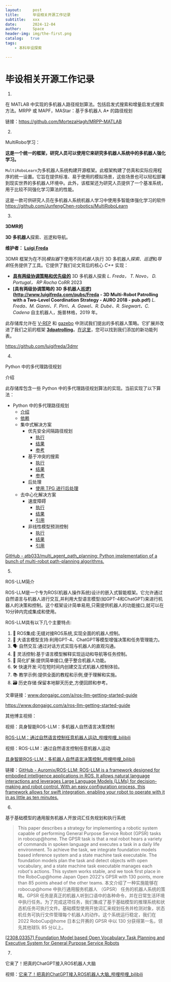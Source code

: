 ```yaml
---
layout:     post
title:      毕设相关开源工作记录
subtitle:   xxx
date:       2024-12-04
author:     Space
header-img: img/the-first.png
catalog:   true
tags:
    - 本科毕设探索

---
```






# 毕设相关开源工作记录

1.

在 MATLAB 中实现的多机器人路径规划算法。包括启发式搜索和增量启发式搜索方法。MRPP 或 MAPF，MAStar：基于多机器人 A* 的路径规划

链接：https://github.com/MortezaHagh/MRPP-MATLAB



2.

MultiRobo学习：

**这是一个统一的框架，研究人员可以使用它来研究多机器人系统中的多机器人强化学习。**

`MultiRoboLearn`为多机器人系统构建开源框架。此框架构建了仿真和实际应用程序的统一设置。它旨在提供标准、易于使用的模拟场景，这些场景也可以轻松部署到现实世界的多机器人环境中。此外，该框架还为研究人员提供了一个基准系统，用于比较不同强化学习算法的性能。

这是一款可供研究人员在多机器人系统机器人学习中使用多智能体强化学习的软件
https://github.com/JunfengChen-robotics/MultiRoboLearn





3.

**3DMR的**

**3D 多机器人**探索、巡逻和导航。

**维护者： [Luigi Freda](https://www.luigifreda.com/)**

3DMR 框架为在不同*模拟器*下使用不同*机器人*执行 3D 多机器人*探索*、*巡逻*和*导航*任务提供了工具。它提供了我们论文背后的核心 *C++* 实现：

- **[具有两级协调策略和优先级的](https://arxiv.org/pdf/2307.02417.pdf)**
  3D 多机器人探索 *L. Freda， T. Novo， D. Portugal， RP Rocha*
  CoRR 2023
- **[具有两级协调策略的 3D 多机器人巡逻](http://www.luigifreda.com/pubs/Freda - 3D Multi-Robot Patrolling with a Two-Level Coordination Strategy - AURO 2018 - pub.pdf)** *L. Freda、M. Gianni、F. Pirri、A. Gawel、R. Dubé、R. Siegwart、C. Cadena*
  自主机器人，施普林格，2019 年。

此存储库允许在 [V-REP](http://www.coppeliarobotics.com/) 和 [gazebo](https://gazebosim.org/home) 中测试我们提出的多机器人策略。它扩展并改进了我们之前的框架 **[3dpatrolling](https://github.com/luigifreda/3dpatrolling)**。[在这里](https://github.com/luigifreda/3dmr/blob/main/new_features.md)，您可以找到我们添加的新功能列表。

https://github.com/luigifreda/3dmr





4.

Python 中的多代理路径规划

介绍

此存储库包含一些 Python 中的多代理路径规划算法的实现。当前实现了以下算法：

- Python 中的多代理路径规划
  - [介绍](https://github.com/atb033/multi_agent_path_planning#introduction)
  - [依赖](https://github.com/atb033/multi_agent_path_planning#dependencies)
  - 集中式解决方案
    - 优先安全间隔路径规划
      - [执行](https://github.com/atb033/multi_agent_path_planning#execution)
      - [结果](https://github.com/atb033/multi_agent_path_planning#results)
      - [参考](https://github.com/atb033/multi_agent_path_planning#reference)
    - 基于冲突的搜索
      - [执行](https://github.com/atb033/multi_agent_path_planning#execution-1)
      - [结果](https://github.com/atb033/multi_agent_path_planning#results-1)
      - [参考](https://github.com/atb033/multi_agent_path_planning#reference-1)
    - 后处理
      - [使用 TPG 进行后处理](https://github.com/atb033/multi_agent_path_planning#post-processing-with-tpg)
  - 去中心化解决方案
    - 速度障碍
      - [执行](https://github.com/atb033/multi_agent_path_planning#execution-2)
      - [结果](https://github.com/atb033/multi_agent_path_planning#results-2)
      - [引用](https://github.com/atb033/multi_agent_path_planning#references)
    - 非线性模型预测控制
      - [执行](https://github.com/atb033/multi_agent_path_planning#execution-3)
      - [结果](https://github.com/atb033/multi_agent_path_planning#results-3)
      - [引用](https://github.com/atb033/multi_agent_path_planning#references-1)

[GitHub - atb033/multi_agent_path_planning: Python implementation of a bunch of multi-robot path-planning algorithms.](https://github.com/atb033/multi_agent_path_planning)



5.

ROS-LLM简介

ROS-LLM是一个专为ROS(机器人操作系统)设计的嵌入式智能框架。它允许通过自然语言与机器人进行交互,并利用大型语言模型(如GPT-4和ChatGPT)来进行机器人的决策和控制。这个框架设计简单易用,只需提供机器人的功能接口,就可以在10分钟内完成集成和使用。

ROS-LLM具有以下几个主要特点:

1. 🤖 ROS集成:无缝对接ROS系统,实现全面的机器人控制。
2. 🧠 大语言模型支持:利用GPT-4、ChatGPT等模型增强决策和任务管理能力。
3. 🗣️ 自然交互:通过对话方式实现与机器人的直观沟通。
4. 🔄 灵活控制:基于语言模型解释实现运动和导航等任务控制。
5. 🔌 简化扩展:提供简单接口,便于整合机器人功能。
6. 🛠️ 快速开发:可在短时间内创建交互式机器人控制体验。
7. 📚 教学示例:提供全面的教程和示例,便于理解和实施。
8. 🗃️ 历史存储:保留本地聊天历史,方便回顾和参考。

文章链接：www.dongaigc.com/a/ros-llm-getting-started-guide

https://www.dongaigc.com/a/ros-llm-getting-started-guide

其他博主视频：

视频：具身智能ROS-LLM：多机器人自然语言决策控制

[ROS-LLM：通过自然语言控制任意机器人运动_哔哩哔哩_bilibili](https://www.bilibili.com/video/BV1Aa4y1F7MP/?buvid=XX6B76C6E4CAA5100B0E906B8BC7F0C9C3B67&from_spmid=united.player-video-detail.relatedvideo.0&is_story_h5=false&mid=awCs4gO%2F1sleqxpA7Jj0sQ%3D%3D&plat_id=114&share_from=ugc&share_medium=android&share_plat=android&share_session_id=9443e03f-5381-43b6-9ddd-c2f66821ca60&share_source=WEIXIN&share_tag=s_i&spmid=united.player-video-detail.0.0&timestamp=1729882208&unique_k=FjZEDKh&up_id=19161297&vd_source=e03b252a2c1fefc80e6f48a6f52e2a4d)

视频：ROS-LLM：通过自然语言控制任意机器人运动

[具身智能ROS-LLM：多机器人自然语言决策控制_哔哩哔哩_bilibili](https://www.bilibili.com/video/BV13P411v7w6/?buvid=XX6B76C6E4CAA5100B0E906B8BC7F0C9C3B67&from_spmid=main.space-contribution.0.0&is_story_h5=false&mid=awCs4gO%2F1sleqxpA7Jj0sQ%3D%3D&plat_id=114&share_from=ugc&share_medium=android&share_plat=android&share_session_id=77277f13-0b4d-409c-b5aa-b19a4fe2c5a2&share_source=WEIXIN&share_tag=s_i&spmid=united.player-video-detail.0.0&timestamp=1729882278&unique_k=h2nwSSg&up_id=19161297&vd_source=e03b252a2c1fefc80e6f48a6f52e2a4d)

链接：[GitHub - Auromix/ROS-LLM: ROS-LLM is a framework designed for embodied intelligence applications in ROS. It allows natural language interactions and leverages Large Language Models (LLMs) for decision-making and robot control. With an easy configuration process, this framework allows for swift integration, enabling your robot to operate with it in as little as ten minutes.](https://github.com/Auromix/ROS-LLM)





6.

基于基础模型的通用服务机器人开放词汇任务规划和执行系统

> This paper describes a strategy for implementing a robotic system capable of performing General Purpose Service Robot (GPSR) tasks in robocup@home. The GPSR task is that a real robot hears a variety of commands in spoken language and executes a task in a daily life environment. To achieve the task, we integrate foundation models based inference system and a state machine task executable. The foundation models plan the task and detect objects with open vocabulary, and a state machine task executable manages each robot's actions. This system works stable, and we took first place in the RoboCup@home Japan Open 2022's GPSR with 130 points, more than 85 points ahead of the other teams.
> 本文介绍了一种实施能够在 robocup@home 中执行通用服务机器人 （GPSR） 任务的机器人系统的策略。GPSR 任务是真正的机器人听到口语中的各种命令，并在日常生活环境中执行任务。为了完成这项任务，我们集成了基于基础模型的推理系统和状态机任务可执行文件。基础模型使用开放词汇来规划任务并检测对象，状态机任务可执行文件管理每个机器人的动作。这个系统运行稳定，我们在 2022 RoboCup@home 日本公开赛的 GPSR 中以 130 分获得第一名，领先其他球队 85 分以上。

[[2308.03357\] Foundation Model based Open Vocabulary Task Planning and Executive System for General Purpose Service Robots](https://arxiv.org/abs/2308.03357)



7.

它来了！把真的ChatGPT接入ROS机器人大脑

视频：[它来了！把真的ChatGPT接入ROS机器人大脑_哔哩哔哩_bilibili](https://www.bilibili.com/video/BV12M4y1R76M/?buvid=XX6B76C6E4CAA5100B0E906B8BC7F0C9C3B67&from_spmid=united.player-video-detail.drama-float.0&is_story_h5=false&mid=awCs4gO%2F1sleqxpA7Jj0sQ%3D%3D&plat_id=114&share_from=ugc&share_medium=android&share_plat=android&share_session_id=f73ed2d2-5ed8-4593-a99d-179ad1347afc&share_source=WEIXIN&share_source=weixin&share_tag=s_i&spmid=united.player-video-detail.0.0&timestamp=1729881913&unique_k=evYYSNd&up_id=411541289&vd_source=e03b252a2c1fefc80e6f48a6f52e2a4d)







